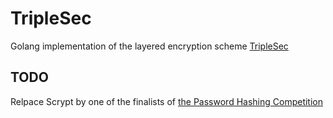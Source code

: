 TripleSec
=========

Golang implementation of the layered encryption scheme [TripleSec](https://keybase.io/triplesec/)

## TODO
Relpace Scrypt by one of the finalists of [the Password Hashing Competition](https://password-hashing.net/)
